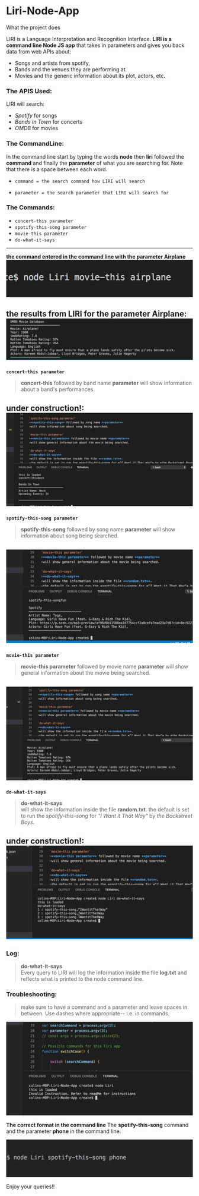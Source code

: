 # Liri-Node-App #
What the project does

LIRI is a Language Interpretation and Recognition Interface. **LIRI is a command line Node JS app** that takes in parameters and gives you back data from web APIs about:
- Songs and artists from spotify,
- Bands and the venues they are performing at.
-  Movies and the generic information about its plot, actors, etc. 

### The APIS Used: ###
LIRI will search: 
- *Spotify* for songs 
- *Bands in Town* for concerts
- *OMDB* for movies

### The CommandLine: ###
In the command line start by typing the words **node** then **liri** followed the **command** and finally the **parameter** of what you are searching for. Note that there is a space between each word.
- `command = the search command how LIRI will search`

- `parameter = the search parameter that LIRI will search for`

### The Commands: ###

- `concert-this parameter`
- `spotify-this-song parameter`
- `movie-this parameter`
- `do-what-it-says`

---

**the command entered in the command line with the parameter Airplane**
![movie-this aiplane](/assets/Screen-Shot-7.png "movie-this airplane")


**the results from LIRI for the parameter Airplane:**
![the results for airplane](/assets/Screen-Shot-6.png "the results for airplane")
---
**`concert-this parameter`**

>**concert-this** followed by band name **parameter** 
>will show information about a band's performances.

under construction!:
![concert-this command](/assets/Screen-Shot-2.png "command line concert-this and result")
---
**`spotify-this-song parameter`**
>**spotify-this-song** followed by song name **parameter** 
>will show information about song being searched.

![spotify-this-song command](/assets/Screen-Shot-3.png "command line spotify-this-song and result")
---
**`movie-this parameter`**
>**movie-this parameter** followed by movie name **parameter** 
>will show general information about the movie being searched.

![movie-this command](/assets/Screen-Shot-4.png "command line movie-this and result")
---
**`do-what-it-says`**
>**do-what-it-says**  
>will show the information inside the file **random.txt**.
>the default is set to run the *spotify-this-song* for *"I Want it That Way"* by *the Backstreet Boys*.

under construction!:
![do-what-it-says command](/assets/Screen-Shot-5.png "command do-what-it-says and result")
---
### Log: ###
>**do-what-it-says**  
>Every query to LIRI will log the information inside the file **log.txt** and reflects what is printed to the node command line.

### Troubleshooting: ###
>make sure to have a command and a parameter and leave spaces in between. Use dashes where appropriate--
i.e. in commands. 

![invalid command](/assets/Screen-Shot-1.png "invalid command, no command or parameter")

**The correct format in the command line**
The **spotify-this-song** command and the parameter **phone** in the command line.

![spotify-this-song in action](/assets/Screen-Shot-8.png "[spotify-this-song in action")

Enjoy your queries!! 


